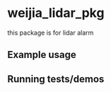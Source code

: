 # weijia_lidar_pkg

this package is for lidar alarm


## Example usage

## Running tests/demos
    

